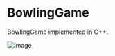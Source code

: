 # BowlingGame
BowlingGame implemented in C++.

![image](https://github.com/user-attachments/assets/224645c9-4ed8-4aa6-b408-ac5df47a5149)

